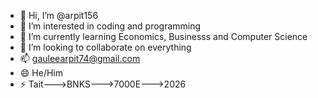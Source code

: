 - 👋 Hi, I’m @arpit156
- 👀 I’m interested in coding and programming
- 🌱 I’m currently learning Economics, Businesss and Computer Science
- 💞️ I’m looking to collaborate on everything
- 📫 gauleearpit74@gmail.com
- 😄 He/Him
- ⚡ Tait--->BNKS--->7000E--->2026

<!---
arpit156/arpit156 is a ✨ special ✨ repository because its `README.md` (this file) appears on your GitHub profile.
You can click the Preview link to take a look at your changes.
--->
